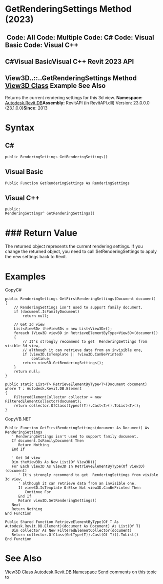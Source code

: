 # GetRenderingSettings Method (2023)

﻿
 Code: All Code: Multiple Code: C# Code: Visual Basic Code: Visual C++   
---  
C#Visual BasicVisual C++
Revit 2023 API  
---  
View3D..::..GetRenderingSettings Method   
[View3D Class](d795a238-fc24-1875-e64f-a2bef56ae949.md "View3D Class") Example See Also  
---  
Returns the current rendering settings for this 3d view. 
**Namespace:** [Autodesk.Revit.DB](87546ba7-461b-c646-cbb1-2cb8f5bff8b2.md "Autodesk.Revit.DB Namespace")**Assembly:** RevitAPI (in RevitAPI.dll) Version: 23.0.0.0 (23.1.0.0)**Since:** 2013 
# Syntax
C#  
---  
```text
public RenderingSettings GetRenderingSettings()
```
  
Visual Basic  
---  
```text
Public Function GetRenderingSettings As RenderingSettings
```
  
Visual C++  
---  
```text
public:
RenderingSettings^ GetRenderingSettings()
```
  
# ### Return Value
The returned object represents the current rendering settings. If you change the returned object, you need to call SetRenderingSettings to apply the new settings back to Revit. 
# Examples
CopyC#
```text
public RenderingSettings GetFirstRenderingSettings(Document document)
{
    // RenderingSettings isn't used to support family document.
    if (document.IsFamilyDocument)
        return null;

    // Get 3d view
    List<View3D> theView3Ds = new List<View3D>();
    foreach (View3D view3D in RetrieveElementByType<View3D>(document))
    {
        // It's strongly recommend to get  RenderingSettings from visible 3d view, 
        // although it can retrieve data from an invisible one,
        if (view3D.IsTemplate || !view3D.CanBePrinted)
            continue;
        return view3D.GetRenderingSettings();
    }
    return null;
}

public static List<T> RetrieveElementByType<T>(Document document) where T : Autodesk.Revit.DB.Element
{
    FilteredElementCollector collector = new FilteredElementCollector(document);
    return collector.OfClass(typeof(T)).Cast<T>().ToList<T>();
}
```

CopyVB.NET
```text
Public Function GetFirstRenderingSettings(document As Document) As RenderingSettings
   ' RenderingSettings isn't used to support family document.
   If document.IsFamilyDocument Then
      Return Nothing
   End If

   ' Get 3d view
   Dim theView3Ds As New List(Of View3D)()
   For Each view3D As View3D In RetrieveElementByType(Of View3D)(document)
      ' It's strongly recommend to get  RenderingSettings from visible 3d view, 
      ' although it can retrieve data from an invisible one,
      If view3D.IsTemplate OrElse Not view3D.CanBePrinted Then
         Continue For
      End If
      Return view3D.GetRenderingSettings()
   Next
   Return Nothing
End Function

Public Shared Function RetrieveElementByType(Of T As Autodesk.Revit.DB.Element)(document As Document) As List(Of T)
   Dim collector As New FilteredElementCollector(document)
   Return collector.OfClass(GetType(T)).Cast(Of T)().ToList()
End Function
```

# See Also
[View3D Class](d795a238-fc24-1875-e64f-a2bef56ae949.md "View3D Class")
[Autodesk.Revit.DB Namespace](87546ba7-461b-c646-cbb1-2cb8f5bff8b2.md "Autodesk.Revit.DB Namespace")
Send comments on this topic to 